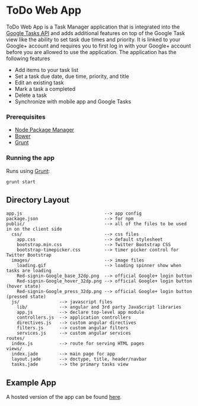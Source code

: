 # ToDo Web App

ToDo Web App is a Task Manager application that is integrated into the [Google Tasks API](https://developers.google.com/google-apps/tasks/)
and adds additional features on top of the Google Task view like the ability to set task due times
and priority. It is linked to your Google+ account and requires you to first log in with your Google+
account before you are allowed to use the application. The application has the following features

- Add items to your task list
- Set a task due date, due time, priority, and title
- Edit an existing task
- Mark a task a completed
- Delete a task
- Synchronize with mobile app and Google Tasks

### Prerequisites

- [Node Package Manager](https://www.npmjs.org/)
- [Bower](http://bower.io/)
- [Grunt](http://gruntjs.com/getting-started)

### Running the app

Runs using [Grunt](http://gruntjs.com/getting-started):

    grunt start

## Directory Layout
    
    app.js                               --> app config
    package.json                         --> for npm
    public/                              --> all of the files to be used in on the client side
      css/                               --> css files
        app.css                          --> default stylesheet
        bootstrap.min.css                --> Twitter Bootstrap CSS
        bootstrap-timepicker.css         --> timer picker control for Twitter Bootstrap
      images/                            --> image files
        loading.gif                      --> loading spinner show when tasks are loading
        Red-signin-Google_base_32dp.png  --> official Google+ login button
        Red-signin-Google_hover_32dp.png --> official Google+ login button (hover state)
        Red-signin-Google_press_32dp.png --> official Google+ login button (pressed state)
      js/               --> javascript files
        lib/            --> angular and 3rd party JavaScript libraries
        app.js          --> declare top-level app module
        controllers.js  --> application controllers
        directives.js   --> custom angular directives
        filters.js      --> custom angular filters
        services.js     --> custom angular services
    routes/
      index.js          --> route for serving HTML pages
    views/
      index.jade        --> main page for app
      layout.jade       --> doctype, title, header/navbar
      tasks.jade        --> the primary tasks view

## Example App

A hosted version of the app can be found [here](http://powerful-everglades-4337.herokuapp.com/).
